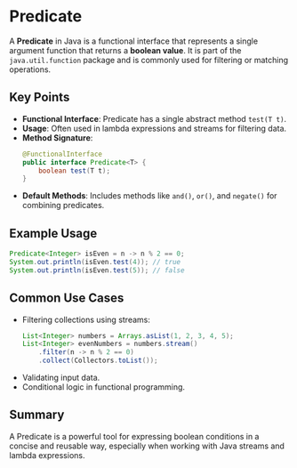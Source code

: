 # Predicate

A **Predicate** in Java is a functional interface that represents a single argument function that returns a **boolean value**. It is part of the `java.util.function` package and is commonly used for filtering or matching operations.

## Key Points
- **Functional Interface**: Predicate has a single abstract method `test(T t)`.
- **Usage**: Often used in lambda expressions and streams for filtering data.
- **Method Signature**:
  ```java
  @FunctionalInterface
  public interface Predicate<T> {
      boolean test(T t);
  }
  ```
- **Default Methods**: Includes methods like `and()`, `or()`, and `negate()` for combining predicates.

## Example Usage
```java
Predicate<Integer> isEven = n -> n % 2 == 0;
System.out.println(isEven.test(4)); // true
System.out.println(isEven.test(5)); // false
```

## Common Use Cases
- Filtering collections using streams:
  ```java
  List<Integer> numbers = Arrays.asList(1, 2, 3, 4, 5);
  List<Integer> evenNumbers = numbers.stream()
      .filter(n -> n % 2 == 0)
      .collect(Collectors.toList());
  ```
- Validating input data.
- Conditional logic in functional programming.

## Summary
A Predicate is a powerful tool for expressing boolean conditions in a concise and reusable way, especially when working with Java streams and lambda expressions.
